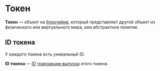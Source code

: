 # Токен

**Токен** — объект на [блокчейне](/blockchain/blockchain.md), который представляет другой объект из физического или виртуального мира, или абстрактное понятие.

## ID токена <a id="token-id"></a>

У каждого токена есть уникальный ID.

**ID токена** — [ID](/blockchain/transaction.md#transaction-id) [транзакции выпуска](/blockchain/transaction-type/issue-transaction.md) этого токена.
